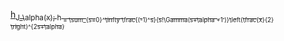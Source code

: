[ h<sub>J_\alpha(x); h<sub> = \sum_{s=0}^\infty \frac{(-1)^s}{s!\Gamma(s+\alpha +1 )}\left(\frac{x}{2} \right)^{2s+\alpha}
](https://latex.codecogs.com/svg.image?J_\alpha(x)&space;=&space;\sum_{s=0}^\infty&space;\frac{(-1)^s}{s!\Gamma(s&plus;\alpha&space;&plus;1&space;)}\left(\frac{x}{2}&space;\right)^{2s&plus;\alpha})
